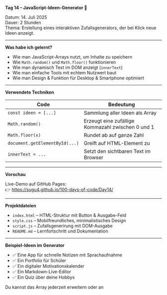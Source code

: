 **Tag 14 – JavaScript-Ideen-Generator 🎯**

Datum: 14. Juli 2025  
Dauer: 2 Stunden  
Thema: Erstellung eines interaktiven Zufallsgenerators, der bei Klick neue Ideen anzeigt.

---

**Was habe ich gelernt?**

- Wie man JavaScript-Arrays nutzt, um Inhalte zu speichern
- Wie `Math.random()` und `Math.floor()` funktionieren
- Wie man dynamisch Text im DOM anzeigt (`innerText`)
- Wie man einfache Tools mit echtem Nutzwert baut
- Wie man Design & Funktion für Desktop & Smartphone optimiert

---

**Verwendete Techniken**

| Code                             | Bedeutung                                         |
|----------------------------------|--------------------------------------------------|
| `const ideen = [...]`            | Sammlung aller Ideen als Array                   |
| `Math.random()`                  | Erzeugt eine zufällige Kommazahl zwischen 0 und 1 |
| `Math.floor(x)`                  | Rundet ab auf ganze Zahl                         |
| `document.getElementById(...)`  | Greift auf HTML-Element zu                      |
| `innerText = ...`                | Setzt den sichtbaren Text im Browser            |

---

**Vorschau**

Live-Demo auf GitHub Pages:  
👉 https://sugu4.github.io/100-days-of-code/Day14/

---

**Projektdateien**

- `index.html` – HTML-Struktur mit Button & Ausgabe-Feld 
- `style.css` – Mobilfreundliches, minimalistisches Design 
- `script.js` – Zufallsgenerirung mit DOM-Ausgabe 
- `README.md` – Lernfortschritt und Dokumentation

---

**Beispiel-Ideen im Generator**

- ✅ Eine App für schnelle Notizen mit Sprachaufnahme  
- ✅ Ein Portfolio für Schüler  
- ✅ Ein digitaler Motivationskalender  
- ✅ Ein Markdown-Live-Editor  
- ✅ Ein Quiz über deine Hobbys

Du kannst das Array jederzeit erweitern oder an
